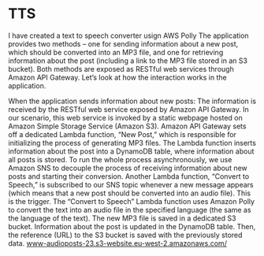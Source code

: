 # TTS
I have created a text to speech converter usign AWS Polly 
The application provides two methods – one for sending information about a new post, which should be converted into an MP3 file, and one for retrieving information about the post (including a link to the MP3 file stored in an S3 bucket). Both methods are exposed as RESTful web services through Amazon API Gateway. Let’s look at how the interaction works in the application.

When the application sends information about new posts:
The information is received by the RESTful web service exposed by Amazon API Gateway. In our scenario, this web service is invoked by a static webpage hosted on Amazon Simple Storage Service (Amazon S3).
Amazon API Gateway sets off a dedicated Lambda function, “New Post,” which is responsible for initializing the process of generating MP3 files.
The Lambda function inserts information about the post into a DynamoDB table, where information about all posts is stored.
To run the whole process asynchronously, we use Amazon SNS to decouple the process of receiving information about new posts and starting their conversion.
Another Lambda function, “Convert to Speech,” is subscribed to our SNS topic whenever a new message appears (which means that a new post should be converted into an audio file). This is the trigger.
The “Convert to Speech” Lambda function uses Amazon Polly to convert the text into an audio file in the specified language (the same as the language of the text).
The new MP3 file is saved in a dedicated S3 bucket.
Information about the post is updated in the DynamoDB table. Then, the reference (URL) to the S3 bucket is saved with the previously stored data.
www-audioposts-23.s3-website.eu-west-2.amazonaws.com/
